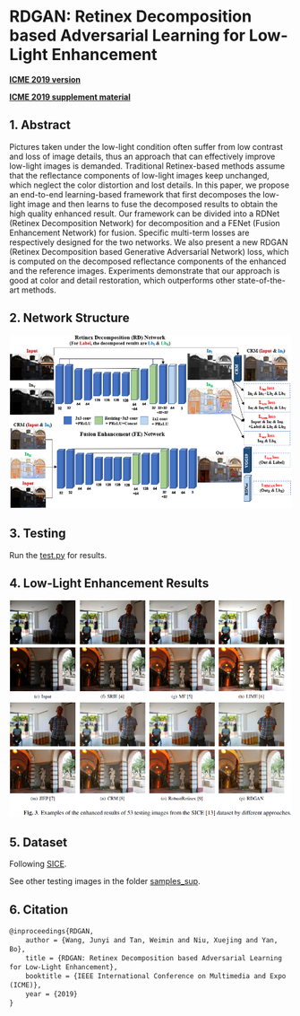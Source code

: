 # RDGAN: Retinex Decomposition based Adversarial Learning for Low-Light Enhancement
[**ICME 2019 version**](https://ieeexplore.ieee.org/abstract/document/8785047)

[**ICME 2019 supplement material**](RDGAN_Supp.pdf)

## 1. Abstract
Pictures taken under the low-light condition often suffer from low contrast and loss of image details, thus an approach that can effectively improve low-light images is demanded. Traditional Retinex-based methods assume that the reflectance components of low-light images keep unchanged, which neglect the color distortion and lost details. In this paper, we propose an end-to-end learning-based framework that first decomposes the low-light image and then learns to fuse the decomposed results to obtain the high quality enhanced result. Our framework can be divided into a RDNet (Retinex Decomposition Network) for decomposition and a FENet (Fusion Enhancement Network) for fusion. Specific multi-term losses are respectively designed for the two networks. We also present a new RDGAN (Retinex Decomposition based Generative Adversarial Network) loss, which is computed on the decomposed reflectance components of the enhanced and the reference images. Experiments demonstrate that our approach is good at color and detail restoration, which outperforms other state-of-the-art methods.

## 2. Network Structure
![Image of Network](figs/model.png)

## 3. Testing
Run the [test.py](test.py) for results.

## 4. Low-Light Enhancement Results
![Image of Results](figs/result.png)

## 5. Dataset
Following [SICE](https://github.com/csjcai/SICE).

See other testing images in the folder [samples_sup](samples_sup).

## 6. Citation
```
@inproceedings{RDGAN,
    author = {Wang, Junyi and Tan, Weimin and Niu, Xuejing and Yan, Bo},
    title = {RDGAN: Retinex Decomposition based Adversarial Learning for Low-Light Enhancement},
    booktitle = {IEEE International Conference on Multimedia and Expo (ICME)},
    year = {2019}
}
```
